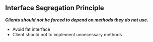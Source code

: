 ## Interface Segregation Principle

<b><em>
Clients should not be forced to depend on methods they do not use.
</em></b>

- Avoid fat interface
- Client should not to implement unnecessary methods